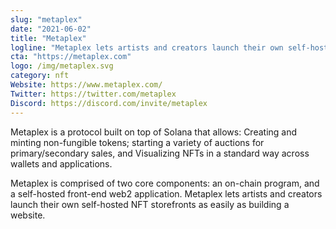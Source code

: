 ```yaml
---
slug: "metaplex"
date: "2021-06-02"
title: "Metaplex"
logline: "Metaplex lets artists and creators launch their own self-hosted NFT storefronts as easily as building a website. Ultra-fast NFTs with insanely low minting fees."
cta: "https://metaplex.com"
logo: /img/metaplex.svg
category: nft
Website: https://www.metaplex.com/
Twitter: https://twitter.com/metaplex
Discord: https://discord.com/invite/metaplex
---
```


Metaplex is a protocol built on top of Solana that allows: Creating and minting non-fungible tokens; starting a variety of auctions for primary/secondary sales, and Visualizing NFTs in a standard way across wallets and applications.

Metaplex is comprised of two core components: an on-chain program, and a self-hosted front-end web2 application. Metaplex lets artists and creators launch their own self-hosted NFT storefronts as easily as building a website.
